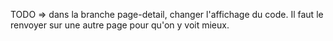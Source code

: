 TODO => dans la branche page-detail, changer l'affichage du code. Il faut le renvoyer sur une autre page pour qu'on y voit mieux.